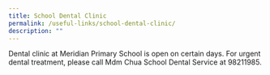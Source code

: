 ```yaml
---
title: School Dental Clinic
permalink: /useful-links/school-dental-clinic/
description: ""
---
```

Dental clinic at Meridian Primary School is open on certain days. For urgent dental treatment, please call Mdm Chua School Dental Service at 98211985.<br><br>

<div><br>
</div>
